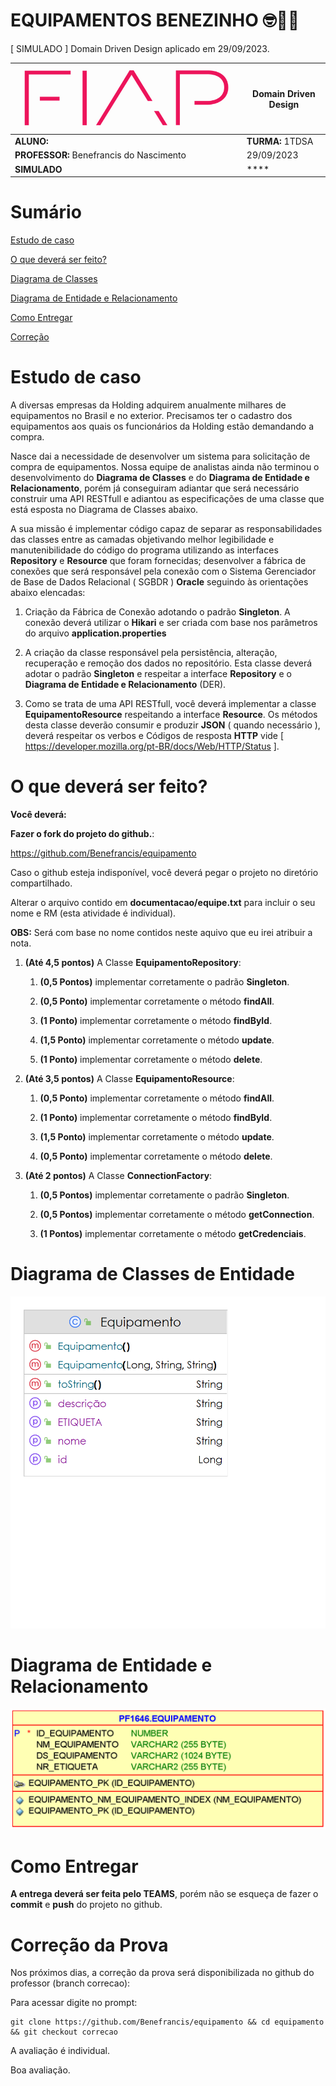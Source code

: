 # EQUIPAMENTOS BENEZINHO 🤓👍🏾

[ SIMULADO ] Domain Driven Design aplicado em 29/09/2023.

| ![](documentacao/fiap.jpg)               | **Domain Driven Design** |
|------------------------------------------|--------------------------|
| **ALUNO:**                               | **TURMA:** 1TDSA         |
| **PROFESSOR:** Benefrancis do Nascimento | 29/09/2023                |
| **SIMULADO**                             | ****                     |

# Sumário

[Estudo de caso ](#_Estudo_de_caso)

[O que deverá ser feito? ](#_O_que_devera_ser_feito)

[Diagrama de Classes ](#_Diagrama_de_Classes)

[Diagrama de Entidade e Relacionamento ](#_DER)

[Como Entregar ](#_Entrega)

[Correção ](#_Correcao)

<a id="_Estudo_de_caso"></a>

# Estudo de caso

A diversas empresas da Holding adquirem anualmente milhares de equipamentos no Brasil e no exterior. Precisamos ter o cadastro dos equipamentos aos quais os funcionários da Holding estão demandando a compra.

Nasce dai a necessidade de desenvolver um sistema para solicitação de compra de equipamentos. Nossa equipe de analistas ainda não terminou o desenvolvimento do **Diagrama de Classes** e do **Diagrama de Entidade e Relacionamento**, porém já conseguiram adiantar que será necessário construir uma API RESTfull e adiantou as especificações de uma classe que está esposta no Diagrama de Classes abaixo. 

A sua missão é implementar código capaz de separar as responsabilidades das classes entre as camadas objetivando melhor legibilidade e manutenibilidade do código do programa utilizando as interfaces **Repository** e **Resource** que foram fornecidas; desenvolver a fábrica de conexões que será responsável pela conexão com o Sistema Gerenciador de Base de Dados Relacional ( SGBDR ) **Oracle** seguindo às orientações abaixo elencadas:



1. Criação da Fábrica de Conexão adotando o padrão **Singleton**. A conexão deverá utilizar o **Hikari** e ser criada com base nos parâmetros do arquivo **application.properties**



2. A criação da classe responsável pela persistência, alteração, recuperação e remoção dos dados no repositório. Esta classe deverá adotar o padrão **Singleton** e respeitar a interface **Repository** e o **Diagrama de Entidade e Relacionamento** (DER).



3. Como se trata de uma API RESTfull, você deverá implementar a classe **EquipamentoResource** respeitando a interface **Resource**. Os métodos desta classe deverão consumir e produzir **JSON** ( quando necessário ), deverá respeitar os verbos e Códigos de resposta **HTTP** vide [  https://developer.mozilla.org/pt-BR/docs/Web/HTTP/Status  ]. 


<a id="_O_que_devera_ser_feito"></a>

# O que deverá ser feito?

**Você deverá:**

**Fazer o fork do projeto do github.**:

https://github.com/Benefrancis/equipamento

Caso o github esteja indisponível, você deverá pegar o projeto no diretório compartilhado.

Alterar o arquivo contido em  **documentacao/equipe.txt** para incluir o seu nome e RM (esta atividade é individual).

**OBS:** Será com base no nome contidos neste aquivo que eu irei atribuir a nota.

1. **(Até 4,5 pontos)** A Classe **EquipamentoRepository**:

      1. **(0,5 Pontos)** implementar corretamente o padrão **Singleton**.

      2. **(0,5 Ponto)** implementar corretamente o método **findAll**.

      3. **(1 Ponto)** implementar corretamente o método **findById**.

      4. **(1,5 Ponto)** implementar corretamente o método **update**.

      5. **(1 Ponto)** implementar corretamente o método **delete**.



2. **(Até 3,5 pontos)** A Classe **EquipamentoResource**:

   1. **(0,5 Ponto)** implementar corretamente o método **findAll**.

   2. **(1 Ponto)** implementar corretamente o método **findById**.

   3. **(1,5 Ponto)** implementar corretamente o método **update**.

   4. **(0,5 Ponto)** implementar corretamente o método **delete**.




3. **(Até 2 pontos)** A Classe **ConnectionFactory**:

   1. **(0,5 Pontos)** implementar corretamente o padrão **Singleton**.

   2. **(0,5 Pontos)** implementar corretamente o método **getConnection**.

   3. **(1 Pontos)** implementar corretamente o método **getCredenciais**.



<a id="_Diagrama_de_Classes"></a>

# Diagrama de Classes de Entidade

<img src="documentacao/diagramas/UML/entity.png">


<a id="_DER"></a>

# Diagrama de Entidade e Relacionamento

<img src="documentacao/diagramas/DB/der.png">

<a id="_Entrega"></a>

# Como Entregar

**A entrega deverá ser feita pelo TEAMS**, porém não se esqueça de fazer o **commit** e **push** do projeto no github.

<a id="_Correcao"></a>

# Correção da Prova

Nos próximos dias, a correção da prova será disponibilizada no github do professor (branch correcao):

Para acessar digite no prompt:

```shell
git clone https://github.com/Benefrancis/equipamento && cd equipamento && git checkout correcao
```

A avaliação é individual.

Boa avaliação.
